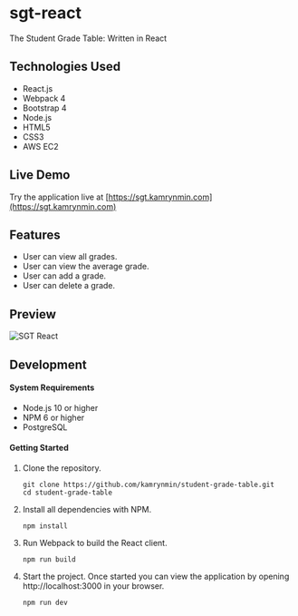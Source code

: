 # sgt-react

The Student Grade Table: Written in React

## Technologies Used

- React.js
- Webpack 4
- Bootstrap 4
- Node.js
- HTML5
- CSS3
- AWS EC2

## Live Demo

Try the application live at [https://sgt.kamrynmin.com](https://sgt.kamrynmin.com)


## Features

- User can view all grades.
- User can view the average grade.
- User can add a grade.
- User can delete a grade.

## Preview

![SGT React](sgt-react.gif)

## Development

#### System Requirements

- Node.js 10 or higher
- NPM 6 or higher
- PostgreSQL

#### Getting Started

1. Clone the repository.

    ```shell
    git clone https://github.com/kamrynmin/student-grade-table.git
    cd student-grade-table
    ```

1. Install all dependencies with NPM.

    ```shell
    npm install
    ```

1. Run Webpack to build the React client.

    ```shell
    npm run build
    ```

1. Start the project. Once started you can view the application by opening http://localhost:3000 in your browser.

    ```shell
    npm run dev
    ```
